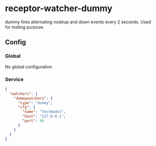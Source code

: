 # receptor-watcher-dummy

dummy fires alternating nodeup and down events every 2 seconds. Used for testing purpose.

## Config

### Global
No global configuration

### Service
```json
{
  "watchers": {
    "dummywatcher1": {
      "type": "dummy",
      "cfg": {
        "name": "TestNode1",
        "host": "127.0.0.1",
        "port": 80
      }
    }
  }
}
```

